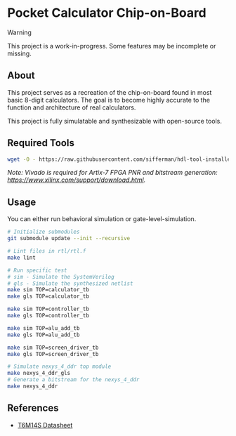 
# Pocket Calculator Chip-on-Board

> [!Warning]
> This project is a work-in-progress. Some features may be incomplete or missing.

## About

This project serves as a recreation of the chip-on-board found in most basic 8-digit calculators. The goal is to become highly accurate to the function and architecture of real calculators.

This project is fully simulatable and synthesizable with open-source tools.

## Required Tools

```bash
wget -O - https://raw.githubusercontent.com/sifferman/hdl-tool-installer/main/install | bash -s -- <build_dir> --oss-cad-suite --zachjs-sv2v
```

*Note: Vivado is required for Artix-7 FPGA PNR and bitstream generation: <https://www.xilinx.com/support/download.html>.*

## Usage

You can either run behavioral simulation or gate-level-simulation.

```bash
# Initialize submodules
git submodule update --init --recursive

# Lint files in rtl/rtl.f
make lint

# Run specific test
# sim - Simulate the SystemVerilog
# gls - Simulate the synthesized netlist
make sim TOP=calculator_tb
make gls TOP=calculator_tb

make sim TOP=controller_tb
make gls TOP=controller_tb

make sim TOP=alu_add_tb
make gls TOP=alu_add_tb

make sim TOP=screen_driver_tb
make gls TOP=screen_driver_tb

# Simulate nexys_4_ddr top module
make nexys_4_ddr_gls
# Generate a bitstream for the nexys_4_ddr
make nexys_4_ddr
```

## References

* [T6M14S Datasheet](https://datasheetspdf.com/pdf-file/610519/ToshibaSemiconductor/T6M14S/1)
